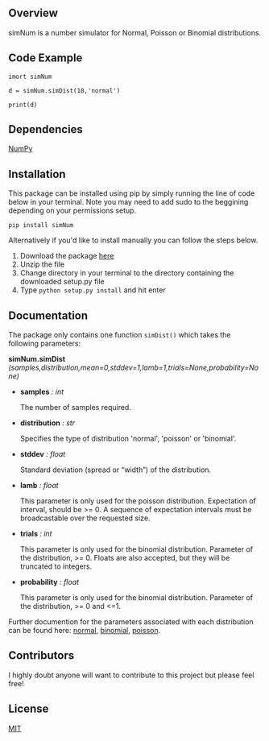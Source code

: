 ## Overview

simNum is a number simulator for Normal, Poisson or Binomial distributions.

## Code Example

```
imort simNum

d = simNum.simDist(10,'normal')

print(d)
```

## Dependencies

[NumPy](https://github.com/numpy/numpy)

## Installation

This package can be installed using pip by simply running the line of code below in your terminal. Note you may need to add sudo to the beggining depending on your permissions setup.

```
pip install simNum
```

Alternatively if you'd like to install manually you can follow the steps below.

1. Download the package [here](https://pypi.python.org/pypi/simNum/2.1)
2. Unzip the file
3. Change directory in your terminal to the directory containing the downloaded setup.py file
4. Type `python setup.py install` and hit enter

## Documentation

The package only contains one function `simDist()` which takes the following parameters:

__simNum.simDist__ _(samples,distribution,mean=0,stddev=1,lamb=1,trials=None,probability=None)_
* __samples__ _: int_

    The number of samples required.

* __distribution__ _: str_

    Specifies the type of distribution 'normal', 'poisson' or 'binomial'.
    
* __stddev__ _: float_

    Standard deviation (spread or “width”) of the distribution.

* __lamb__ _: float_

    This parameter is only used for the poisson distribution. Expectation of interval, should be >= 0. A sequence of expectation intervals must be broadcastable over the requested size.

* __trials__ _: int_

    This parameter is only used for the binomial distribution. Parameter of the distribution, >= 0. Floats are also accepted, but they will be truncated to integers.
    
* __probability__ _: float_

    This parameter is only used for the binomial distribution. Parameter of the distribution, >= 0 and <=1.
    
Further documention for the parameters associated with each distribution can be found here: [normal](https://docs.scipy.org/doc/numpy-1.13.0/reference/generated/numpy.random.normal.html), [binomial](https://docs.scipy.org/doc/numpy-1.13.0/reference/generated/numpy.random.binomial.html), [poisson](https://docs.scipy.org/doc/numpy-1.13.0/reference/generated/numpy.random.poisson.html).

## Contributors

I highly doubt anyone will want to contribute to this project but please feel free!

## License

[MIT](https://github.com/Roundy123/simNum/blob/master/LICENSE.txt)
